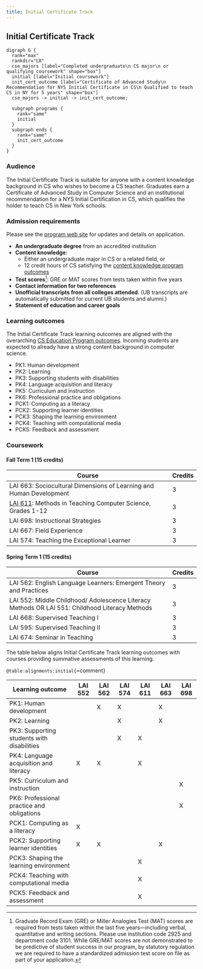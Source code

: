 ```yaml
---
title: Initial Certificate Track
---
```


## Initial Certificate Track

```{.graphviz caption="The Initial Certificate Track"}
digraph G {
  rank="max"
  rankdir="LR"
  cse_majors [label="Completed undergraduate\n CS major\n or qualifying coursework" shape="box"]
  initial [label="Initial coursework"]
  init_cert_outcome [label="Certificate of Advanced Study\n Recommendation for NYS Initial Certificate in CS\n Qualified to teach CS in NY for 5 years" shape="box"]
  cse_majors -> initial -> init_cert_outcome;
  
  subgraph programs {
    rank="same"
    initial
  }
  subgraph ends {
    rank="same"
    init_cert_outcome
  }
}
```

### Audience

The Initial Certificate Track is suitable for anyone with a content knowledge background in CS
who wishes to become a CS teacher. Graduates earn a Certificate of Advanced Study 
in Computer Science and an institutional recommendation for a NYS Initial Certification in CS, 
which qualifies the holder to teach CS in New York schools. 

### Admission requirements

Please see the [program web site](#TODO) for updates and details on application. 

- **An undergraduate degree** from an accredited institution
- **Content knowledge**:
  - Either an undergraduate major in CS or a related field, or 
  - 12 credit hours of CS satisfying the [content knowledge program outcomes](#cs-content-knowledge)
- **Test scores**[^1]: GRE or MAT scores from tests taken within five years
- **Contact information for two references**
- **Unofficial transcripts from all colleges attended**. (UB transcripts are automatically submitted for current UB students and alumni.)
- **Statement of education and career goals**

[^1]: Graduate Record Exam (GRE) or Miller Analogies Test (MAT) scores are required from tests taken within the last five years—including verbal, quantitative and writing sections. Please use institution code 2925 and department code 3101.  While GRE/MAT scores are not demonstrated to be predictive of student success in our program, by statutory regulation we are required to have a standardized admission test score on file as part of your application. 

### Learning outcomes

The Initial Certificate Track learning outcomes are aligned with the overarching 
[CS Education Program outcomes](#program-outcomes). Incoming students are expected to 
already have a strong content background in computer science.

 - PK1: Human development
 - PK2: Learning
 - PK3: Supporting students with disabilities
 - PK4: Language acquisition and literacy
 - PK5: Curriculum and instruction
 - PK6: Professional practice and obligations
 - PCK1: Computing as a literacy
 - PCK2: Supporting learner identities
 - PCK3: Shaping the learning environment
 - PCK4: Teaching with computational media
 - PCK5: Feedback and assessment

### Coursework

#### Fall Term 1 (15 credits)

| Course                                                                 | Credits |
|------------------------------------------------------------------------|---------|
| LAI 663: Sociocultural Dimensions of Learning and Human Development    | 3       |
| [LAI 611](#lai-611): Methods in Teaching Computer Science, Grades 1-12 | 3       |
| LAI 698: Instructional Strategies                                      | 3       |
| LAI 667: Field Experience                                              | 3       |
| LAI 574: Teaching the Exceptional Learner                              | 3       |

#### Spring Term 1 (15 credits)

| Course                                                                                          | Credits |
|-------------------------------------------------------------------------------------------------|---------|
| LAI 562: English Language Learners: Emergent Theory and Practices                               | 3       |
| LAI 552: Middle Childhood/ Adolescence Literacy Methods OR  LAI 551: Childhood Literacy Methods | 3       |
| LAI 668: Supervised Teaching I                                                                  | 3       |
| LAI 595: Supervised Teaching II                                                                 | 3       |
| LAI 674: Seminar in Teaching                                                                    | 3       |

The table below aligns Initial Certificate Track learning outcomes with courses 
providing summative assessments of this learning.

` @table:alignments:initial `{=comment}

| Learning outcome                           | LAI 552 | LAI 562 | LAI 574 | LAI 611 | LAI 663 | LAI 698 |
| ---------------------------------------    | ------- | ------- | ------- | ------- | ------- | ------- |
| PK1: Human development                     |         | X       | X       |         | X       |         |
| PK2: Learning                              |         |         | X       |         | X       |         |
| PK3: Supporting students with disabilities |         |         | X       | X       |         |         |
| PK4: Language acquisition and literacy     | X       | X       |         | X       |         |         |
| PK5: Curriculum and instruction            |         |         |         |         |         | X       |
| PK6: Professional practice and obligations |         |         |         |         |         | X       |
| PCK1: Computing as a literacy              | X       |         |         |         |         |         |
| PCK2: Supporting learner identities        | X       | X       |         |         | X       |         |
| PCK3: Shaping the learning environment     |         |         |         | X       |         |         |
| PCK4: Teaching with computational media    |         |         |         | X       |         |         |
| PCK5: Feedback and assessment              |         |         |         | X       |         |         |
